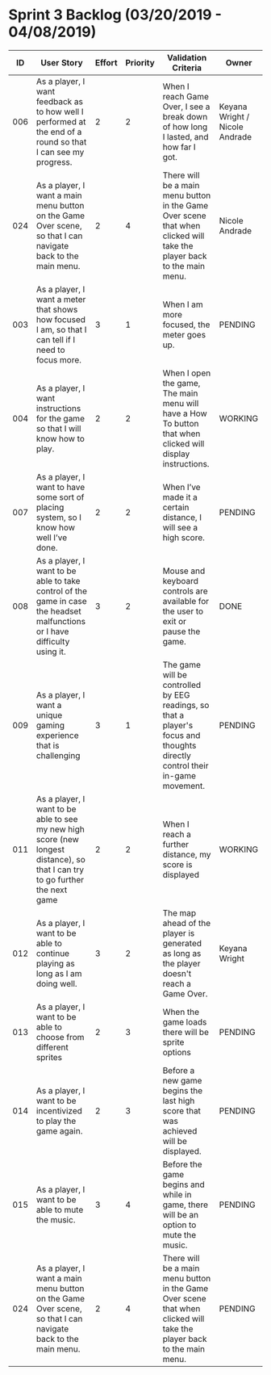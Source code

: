 # Sprint 3 Backlog (03/20/2019 - 04/08/2019)

|ID  | User Story | Effort | Priority | Validation Criteria | Owner |
|----|------------|--------|----------|---------------------|--------|
|006 |As a player, I want feedback as to how well I performed at the end of a round so that I can see my progress.|2|2|When I reach Game Over, I see a break down of how long I lasted, and how far I got.|Keyana Wright / Nicole Andrade|
|024|As a player, I want a main menu button on the Game Over scene, so that I can navigate back to the main menu.|2|4|There will be a main menu button in the Game Over scene that when clicked will take the player back to the main menu.|Nicole Andrade|
|003 | As a player, I want a meter that shows how focused I am, so that I can tell if I need to focus more.|3|1|When I am more focused, the meter goes up. |PENDING|
|004 | As a player, I want instructions for the game so that I will know how to play. |2|2| When I open the game, The main menu will have a How To button that when clicked will display instructions. |WORKING|
|007 |As a player, I want to have some sort of placing system, so I know how well I’ve done.|2|2| When I’ve made it a certain distance, I will see a high score. |PENDING|
|008 |As a player, I want to be able to take control of the game in case the headset malfunctions or I have difficulty using it. |3|2|Mouse and keyboard controls are available for the user to exit or pause the game.|DONE|
|009 |As a player, I want a unique gaming experience that is challenging |3|1| The game will be controlled by EEG readings, so that a player's focus and thoughts directly control their in-game movement. |PENDING|
|011 |As a player, I want to be able to see my new high score (new longest distance), so that I can try to go further the next game |2|2|When I reach a further distance, my score is displayed |WORKING|
|012 |As a player, I want to be able to continue playing as long as I am doing well.|3|2|The map ahead of the player is generated as long as the player doesn't reach a Game Over.|Keyana Wright|
|013 |As a player, I want to be able to choose from different sprites |2|3|When the game loads there will be sprite options |PENDING|
|014 |As a player, I want to be incentivized to play the game again.|2|3|Before a new game begins the last high score that was achieved will be displayed.|PENDING|
|015 |As a player, I want to be able to mute the music.|3|4|Before the game begins and while in game, there will be an option to mute the music.|PENDING|
|024|As a player, I want a main menu button on the Game Over scene, so that I can navigate back to the main menu.|2|4|There will be a main menu button in the Game Over scene that when clicked will take the player back to the main menu.|PENDING|
